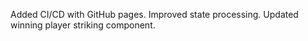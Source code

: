 Added CI/CD with GitHub pages. 
Improved state processing.
Updated winning player striking component.
